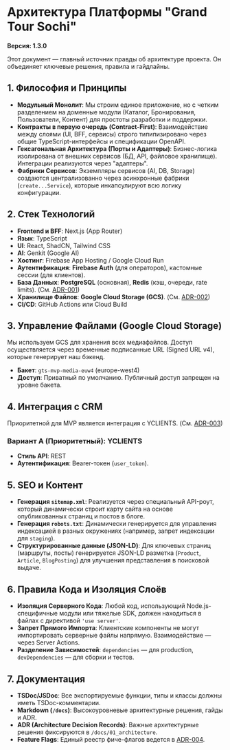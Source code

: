 # Архитектура Платформы "Grand Tour Sochi"
**Версия: 1.3.0**

Этот документ — главный источник правды об архитектуре проекта. Он объединяет ключевые решения, правила и гайдлайны.

## 1. Философия и Принципы

- **Модульный Монолит**: Мы строим единое приложение, но с четким разделением на доменные модули (Каталог, Бронирования, Пользователи, Контент) для простоты разработки и поддержки.
- **Контракты в первую очередь (Contract-First)**: Взаимодействие между слоями (UI, BFF, сервисы) строго типипизировано через общие TypeScript-интерфейсы и спецификации OpenAPI.
- **Гексагональная Архитектура (Порты и Адаптеры)**: Бизнес-логика изолирована от внешних сервисов (БД, API, файловое хранилище). Интеграции реализуются через "адаптеры".
- **Фабрики Сервисов**: Экземпляры сервисов (AI, DB, Storage) создаются централизованно через асинхронные фабрики (`create...Service`), которые инкапсулируют всю логику конфигурации.

## 2. Стек Технологий

- **Frontend и BFF**: Next.js (App Router)
- **Язык**: TypeScript
- **UI**: React, ShadCN, Tailwind CSS
- **AI**: Genkit (Google AI)
- **Хостинг**: Firebase App Hosting / Google Cloud Run
- **Аутентификация**: **Firebase Auth** (для операторов), кастомные сессии (для клиентов).
- **База Данных**: **PostgreSQL** (основная), **Redis** (кэш, очереди, rate limits). (См. [ADR-001](./01_architecture/ADR-001-database-selection.md))
- **Хранилище Файлов**: **Google Cloud Storage (GCS)**. (См. [ADR-002](./01_architecture/ADR-002-storage-selection.md))
- **CI/CD**: GitHub Actions или Cloud Build

## 3. Управление Файлами (Google Cloud Storage)

Мы используем GCS для хранения всех медиафайлов. Доступ осуществляется через временные подписанные URL (Signed URL v4), которые генерирует наш бэкенд.

- **Бакет**: `gts-mvp-media-euw4` (europe-west4)
- **Доступ**: Приватный по умолчанию. Публичный доступ запрещен на уровне бакета.

## 4. Интеграция с CRM

Приоритетной для MVP является интеграция с YCLIENTS. (См. [ADR-003](./01_architecture/ADR-003-crm-strategy.md))

### Вариант А (Приоритетный): YCLIENTS
- **Стиль API**: REST
- **Аутентификация**: Bearer-токен (`user_token`).

## 5. SEO и Контент

- **Генерация `sitemap.xml`**: Реализуется через специальный API-роут, который динамически строит карту сайта на основе опубликованных страниц и постов в блоге.
- **Генерация `robots.txt`**: Динамически генерируется для управления индексацией в разных окружениях (например, запрет индексации для `staging`).
- **Структурированные данные (JSON-LD)**: Для ключевых страниц (маршруты, посты) генерируется JSON-LD разметка (`Product`, `Article`, `BlogPosting`) для улучшения представления в поисковой выдаче.

## 6. Правила Кода и Изоляция Слоёв

- **Изоляция Серверного Кода**: Любой код, использующий Node.js-специфичные модули или тяжелые SDK, должен находиться в файлах с директивой `'use server'`.
- **Запрет Прямого Импорта**: Клиентские компоненты не могут импортировать серверные файлы напрямую. Взаимодействие — через Server Actions.
- **Разделение Зависимостей**: `dependencies` — для production, `devDependencies` — для сборки и тестов.

## 7. Документация

- **TSDoc/JSDoc**: Все экспортируемые функции, типы и классы должны иметь TSDoc-комментарии.
- **Markdown (`/docs`)**: Высокоуровневые архитектурные решения, гайды и ADR.
- **ADR (Architecture Decision Records)**: Важные архитектурные решения фиксируются в `/docs/01_architecture`.
- **Feature Flags**: Единый реестр фиче-флагов ведется в [ADR-004](./01_architecture/ADR-004-feature-flags-registry.md).

